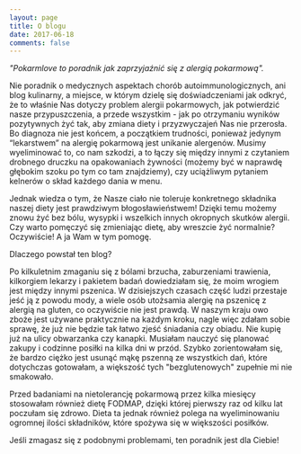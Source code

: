 ```yaml
---
layout: page
title: O blogu
date: 2017-06-18
comments: false
---
```

    
_"Pokarmlove to poradnik jak zaprzyjaźnić się z alergią pokarmową"._
 
Nie poradnik o medycznych aspektach chorób autoimmunologicznych, ani blog kulinarny, a miejsce, w którym dzielę się doświadczeniami jak odkryć, że to właśnie Nas dotyczy problem alergii pokarmowych, jak potwierdzić nasze przypuszczenia, a przede wszystkim -  jak po otrzymaniu wyników pozytywnych żyć tak, aby zmiana diety i przyzwyczajeń Nas nie przerosła. Bo diagnoza nie jest końcem, a początkiem trudności, ponieważ jedynym “lekarstwem” na alergię pokarmową jest unikanie alergenów. Musimy wyeliminować to, co nam szkodzi, a to łączy się między innymi z czytaniem drobnego druczku na opakowaniach żywności (możemy być w naprawdę głębokim szoku po tym co tam znajdziemy), czy uciążliwym pytaniem kelnerów o skład każdego dania w menu.

Jednak wiedza o tym, że Nasze ciało nie toleruje konkretnego składnika naszej diety jest prawdziwym błogosławieństwem! Dzięki temu możemy znowu żyć bez bólu, wysypki i wszelkich innych okropnych skutków alergii. Czy warto pomęczyć się zmieniając dietę, aby wreszcie żyć normalnie? Oczywiście! A ja Wam w tym pomogę.

Dlaczego powstał ten blog?

Po kilkuletnim zmaganiu się z bólami brzucha, zaburzeniami trawienia, kilkorgiem lekarzy i pakietem badań dowiedziałam się, że moim wrogiem jest między innymi pszenica. W dzisiejszych czasach część ludzi przestaje jeść ją z powodu mody, a wiele osób utożsamia alergię na pszenicę z alergią na gluten, co oczywiście nie jest prawdą. W naszym kraju owo zboże jest używane praktycznie na każdym kroku, nagle więc zdałam sobie sprawę, że już nie będzie tak łatwo zjeść śniadania czy obiadu. Nie kupię już na ulicy obwarzanka czy kanapki. Musiałam nauczyć się planować zakupy i codzinne posiłki na kilka dni w przód. Szybko zorientowałam się, że bardzo ciężko jest usunąć mąkę pszenną ze wszystkich dań, które dotychczas gotowałam, a większość tych "bezglutenowych" zupełnie mi nie smakowało.

Przed badaniami na nietolerancję pokarmową przez kilka miesięcy stosowałam również dietę FODMAP, dzięki której pierwszy raz od kilku lat poczułam się zdrowo. Dieta ta jednak również polega na wyeliminowaniu ogromnej ilości składników, które spożywa się w większości posiłków.

Jeśli zmagasz się z podobnymi problemami, ten poradnik jest dla Ciebie!
